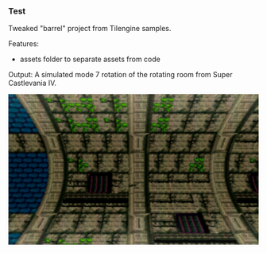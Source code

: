 ### Test

Tweaked "barrel" project from Tilengine samples.

Features:
* assets folder to separate assets from code

Output: A simulated mode 7 rotation of the rotating room from Super Castlevania IV.

![Castlevania](https://github.com/Gariben/Tilengine/blob/master/barrel/DOCS/output.PNG?raw=true)
